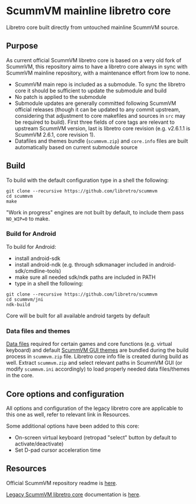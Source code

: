 # ScummVM mainline libretro core

Libretro core built directly from untouched mainline ScummVM source.

## Purpose
As current official ScummVM libretro core is based on a very old fork of ScummVM, this repository aims to have a libretro core always in sync with ScummVM mainline repository, with a maintenance effort from low to none.
* ScummVM main repo is included as a submodule. To sync the libretro core it should be sufficient to update the submodule and build
* No patch is applied to the submodule
* Submodule updates are generally committed following ScummVM official releases (though it can be updated to any commit upstream, considering that adjustment to core makefiles and sources in `src` may be required to build). First three fields of core tags are relevant to upstream ScummVM version, last is libretro core revision (e.g. v2.6.1.1 is ScummVM 2.6.1, core revision 1).
* Datafiles and themes bundle (`scummvm.zip`) and `core.info` files are built automatically based on current submodule source

## Build
To build with the default configuration type in a shell the following:
```
git clone --recursive https://github.com/libretro/scummvm
cd scummvm
make
```
"Work in progress" engines are not built by default, to include them pass `NO_WIP=0` to make.

### Build for Android
To build for Android:
* install android-sdk
* install android-ndk (e.g. through sdkmanager included in android-sdk/cmdline-tools)
* make sure all needed sdk/ndk paths are included in PATH
* type in a shell the following:
```
git clone --recursive https://github.com/libretro/scummvm
cd scummvm/jni
ndk-build
```
Core will be built for all available android targets by default

### Data files and themes
[Data files](https://wiki.scummvm.org/index.php/Datafiles) required for certain games and core functions (e.g. virtual keyboard) and default [ScummVM GUI themes](https://wiki.scummvm.org/index.php/GUI_Themes) are bundled during the build process in `scummvm.zip` file. Libretro core info file is created during build as well.
Extract `scummvm.zip` and select relevant paths in ScummVM GUI (or modify `scummvm.ini` accordingly) to load properly needed data files/themes in the core.

## Core options and configuration
All options and configuration of the legacy libretro core are applicable to this one as well, refer to relevant link in Resources.

Some additional options have been added to this core:
* On-screen virtual keyboard (retropad "select" button by default to activate/deactivate)
* Set D-pad cursor acceleration time

## Resources
Official ScummVM repository readme is [here](https://github.com/scummvm/scummvm#readme).

[Legacy ScummVM libretro core](https://github.com/libretro/scummvm#readme) documentation is [here](https://docs.libretro.com/library/scummvm).
